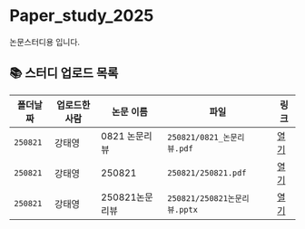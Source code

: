 # Paper_study_2025
논문스터디용 입니다.

<!--AUTO-SECTION:BEGIN-->
## 📚 스터디 업로드 목록

| 폴더날짜 | 업로드한 사람 | 논문 이름 | 파일 | 링크 |
|---|---|---|---|---|
| `250821` | 강태영 | 0821 논문리뷰 | `250821/0821_논문리뷰.pdf` | [열기](https://github.com/Noru-Kang/paper_study_2025/blob/main/250821/0821_논문리뷰.pdf) |
| `250821` | 강태영 | 250821 | `250821/250821.pdf` | [열기](https://github.com/Noru-Kang/paper_study_2025/blob/main/250821/250821.pdf) |
| `250821` | 강태영 | 250821논문리뷰 | `250821/250821논문리뷰.pptx` | [열기](https://github.com/Noru-Kang/paper_study_2025/blob/main/250821/250821논문리뷰.pptx) |

<!--AUTO-SECTION:END-->
